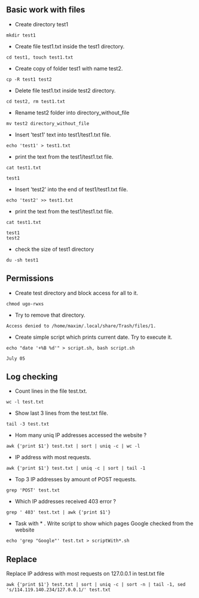 ## Basic work with files

- Create directory test1 
```console
mkdir test1
```  

- Create file test1.txt inside the test1 directory. 
```console
cd test1, touch test1.txt
```  
-   Create copy of folder test1 with name test2.  
```console
cp -R test1 test2
```  
-    Delete file test1.txt inside test2 directory. 
```console
cd test2, rm test1.txt
```  
-    Rename test2 folder into directory_without_file 
```console
mv test2 directory_without_file 
```  
-    Insert 'test1' text into test1/test1.txt file. 
```console
echo 'test1' > test1.txt 
``` 
-    print the text from the test1/test1.txt file. 
```console
cat test1.txt
```
```
test1
```  
-    Insert 'test2' into the end of test1/test1.txt file. 
```console
echo 'test2' >> test1.txt 
```
-    print the text from the test1/test1.txt file. 
```console
cat test1.txt
```
```
test1
test2
```
- check the size of test1 directory 
```console
du -sh test1
``` 
## Permissions

-   Create test directory and block access for all to it.  
```console
chmod ugo-rwxs
```
-   Try to remove that directory. 
```
Access denied to /home/maxim/.local/share/Trash/files/1.
```  

-    Create simple script which prints current date. Try to execute it. 
```console
echo "date '+%B %d'" > script.sh, bash script.sh
```
```
July 05
```  

## Log checking

-  Count lines in the file test.txt. 
```console
wc -l test.txt
```  

- Show last 3 lines from the test.txt file. 
```console
tail -3 test.txt
```  

-  Hom many uniq IP addresses accessed the website ? 
```console
awk {'print $1'} test.txt | sort | uniq -c | wc -l
```   

-  IP address with most requests. 
```console
awk {'print $1'} test.txt | uniq -c | sort | tail -1
```  

-  Top 3 IP addresses by amount of POST requests. 
```console
grep 'POST' test.txt
```  

-  Which IP addresses received 403 error ? 
```console
grep ' 403' test.txt | awk {'print $1'}
```  

- Task with * . Write script to show which pages Google checked from the website 
```console
echo 'grep "Google"' test.txt > scriptWith*.sh
```  
## Replace

Replace IP address with most requests on 127.0.0.1 in test.txt file 
```console
awk {'print $1'} test.txt | sort | uniq -c | sort -n | tail -1, sed  's/114.119.140.234/127.0.0.1/' test.txt
```  
